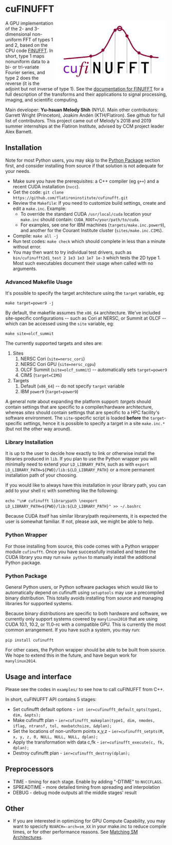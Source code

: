 # cuFINUFFT

<img align="right" src="docs/logo.png" width="350">

A GPU implementation of the 2- and 3-dimensional non-uniform FFT of types 1 and 2, based on the CPU code [FINUFFT][1].
In short, type 1 maps nonuniform data to a bi- or tri-variate Fourier series,
and type 2 does the reverse (it is the adjoint but not inverse of type 1).
See the [documentation for FINUFFT][3] for a full description of the transforms and their applications to signal processing, imaging, and scientific computing.

Main developer: **Yu-hsuan Melody Shih** (NYU). Main other contributors:
Garrett Wright (Princeton), Joakim Andén (KTH/Flatiron). See github for
full list of contributors.
This project came out of Melody's 2018 and 2019 summer internships at the Flatiron Institute, advised by CCM project leader Alex Barnett.


## Installation

Note for most Python users, you may skip to the [Python Package](#Python-Package) section first,
and consider installing from source if that solution is not adequate for your needs.

 - Make sure you have the prerequisites: a C++ compiler (eg `g++`) and a recent CUDA installation (`nvcc`).
 - Get the code: `git clone https://github.com/flatironinstitute/cufinufft.git`
 - Review the `Makefile`: If you need to customize build settings, create and edit a `make.inc`.  Example:
   - To override the standard CUDA `/usr/local/cuda` location your `make.inc` should contain: `CUDA_ROOT=/your/path/to/cuda`.
   - For examples, see one for IBM machines (`targets/make.inc.power9`), and another for the Courant Institute cluster (`sites/make.inc.CIMS`).
 - Compile: `make all -j`
 - Run test codes: `make check` which should complete in less than a minute without error.
 - You may then want to try individual test drivers, such as `bin/cufinufft2d1_test 2 1e3 1e3 1e7 1e-3` which tests the 2D type 1. Most such executables document their usage when called with no arguments.


### Advanced Makefile Usage

It's possible to specify the target architecture using the `target` variable, eg:
```
make target=power9 -j
```
By default, the makefile assumes the `x86_64` architecture. We've included
site-specific configurations -- such as Cori at NERSC, or Summit at OLCF --
which can be accessed using the `site` variable, eg:
```
make site=olcf_summit
```

The currently supported targets and sites are:
1. Sites
    1. NERSC Cori (`site=nersc_cori`)
    2. NERSC Cori GPU (`site=nersc_cgpu`)
    3. OLCF Summit (`site=olcf_summit`) -- automatically sets `target=power9`
    4. CIMS (`target=CIMS`)
2. Targets
    1. Default (`x86_64`) -- do not specify `target` variable
    2. IBM `power9` (`target=power9`)

A general note about expanding the platform support: _targets_ should contain
settings that are specific to a compiler/hardware architecture, whereas _sites_
should contain settings that are specific to a HPC facility's software
environment. The `site`-specific script is loaded __before__ the
`target`-specific settings, hence it is possible to specify a target in a site
`make.inc.*` (but not the other way around).

### Library Installation

It is up to the user to decide how exactly to link or otherwise install the libraries produced in `lib`.
If you plan to use the Python wrapper you will minimally need to extend your `LD_LIBRARY_PATH`,
such as with `export LD_LIBRARY_PATH=${PWD}/lib:${LD_LIBRARY_PATH}` or a more permanent installation
path of your choosing.

If you would like to always have this installation in your library path, you can add to your shell rc
with something like the following:

`echo "\n# cufinufft librarypath \nexport LD_LIBRARY_PATH=${PWD}/lib:${LD_LIBRARY_PATH}" >> ~/.bashrc`

Because CUDA itself has similar library/path requirements, it is expected the user is somewhat familiar.
If not, please ask, we might be able to help.

### Python Wrapper

For those installing from source, this code comes with a Python wrapper module `cufinufft`.
Once you have successfully installed and tested the CUDA library
you may run `make python` to manually install the additional Python package.

### Python Package

General Python users, or Python software packages which would like to automatically
depend on cufinufft using `setuptools` may use a precompiled binary distribution.
This totally avoids installing from source and managing libraries for supported systems.

Because binary distributions are specific to both hardware and software,
we currently only support systems covered by `manylinux2010` that are using
CUDA 10.1, 10.2, or 11.0-rc with a compatible GPU. This is currently the most
common arrangement.  If you have such a system, you may run:

`pip install cufinufft`

For other cases, the Python wrapper should be able to be built from source.
We hope to extend this in the future, and have begun work for `manylinux2014`.
 
## Usage and interface

Please see the codes in `examples/` to see how to call cuFINUFFT from C++.

In short, cuFINUFFT API contains 5 stages:
 - Set cufinufft default options - ```int ier=cufinufft_default_opts(type1, dim, &opts);```
 - Make cufinufft plan - ``` ier=cufinufft_makeplan(type1, dim, nmodes, iflag, ntransf, tol, maxbatchsize, &dplan); ```
 - Set the locations of non-uniform points x,y,z - ```ier=cufinufft_setpts(M, x, y, z, 0, NULL, NULL, NULL, dplan);```
 - Apply the transformation with data c,fk - ```ier=cufinufft_execute(c, fk, dplan); ```
 - Destroy cufinufft plan - ```ier=cufinufft_destroy(dplan);```
 
## Preprocessors
 - TIME - timing for each stage.  Enable by adding "-DTIME" to `NVCCFLAGS`.
 - SPREADTIME - more detailed timing from spreading and interpolation
 - DEBUG - debug mode outputs all the middle stages' result
 
## Other
 - If you are interested in optimizing for GPU Compute Capability,
 you may want to specicfy ```NVARCH=-arch=sm_XX``` in your make.inc to reduce compile times,
 or for other performance reasons. See [Matching SM Architectures][2].

[1]: https://github.com/flatironinstitute/finufft
[2]: http://arnon.dk/matching-sm-architectures-arch-and-gencode-for-various-nvidia-cards/
[3]: https://finufft.readthedocs.io